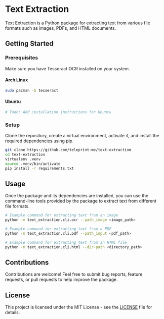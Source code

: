 # Text Extraction

Text Extraction is a Python package for extracting text from various file formats such as images, PDFs, and HTML documents.

## Getting Started

### Prerequisites

Make sure you have Tesseract OCR installed on your system.

#### Arch Linux

```sh
sudo pacman -S tesseract
```

#### Ubuntu

```sh
# Todo: Add installation instructions for Ubuntu
```

### Setup

Clone the repository, create a virtual environment, activate it, and install the required dependencies using pip.

```sh
git clone https://github.com/teleprint-me/text-extraction
cd text-extraction
virtualenv .venv
source .venv/bin/activate
pip install -r requirements.txt
```

## Usage

Once the package and its dependencies are installed, you can use the command-line tools provided by the package to extract text from different file formats.

```sh
# Example command for extracting text from an image
python -m text_extraction.cli.ocr --path_image <image_path>

# Example command for extracting text from a PDF
python -m text_extraction.cli.pdf --path_input <pdf_path>

# Example command for extracting text from an HTML file
python -m text_extraction.cli.html --dir-path <directory_path>
```

## Contributions

Contributions are welcome! Feel free to submit bug reports, feature requests, or pull requests to help improve the package.

## License

This project is licensed under the MIT License - see the [LICENSE](LICENSE) file for details.
